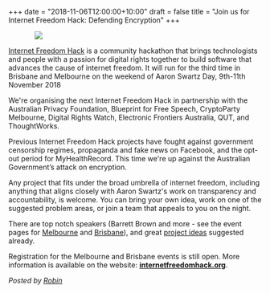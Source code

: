 +++
date = "2018-11-06T12:00:00+10:00"
draft = false
title = "Join us for Internet Freedom Hack: Defending Encryption"
+++

<img src="/images/defending-truth-shield-on-blue.jpg" style="max-width:400px; margin-left:auto; margin-right:auto; display:block;" />

[Internet Freedom Hack](https://internetfreedomhack.org) is a community hackathon that brings technologists and people with a passion for digital rights together to build software that advances the cause of internet freedom. It will run for the third time in Brisbane and Melbourne on the weekend of Aaron Swartz Day, 9th-11th November 2018

We're organising the next Internet Freedom Hack in partnership with the Australian Privacy Foundation, Blueprint for Free Speech, CryptoParty Melbourne, Digital Rights Watch, Electronic Frontiers Australia, QUT, and ThoughtWorks.

Previous Internet Freedom Hack projects have fought against government censorship regimes, propaganda and fake news on Facebook, and the opt-out period for MyHealthRecord. This time we're up against the Australian Government’s attack on encryption.

Any project that fits under the broad umbrella of internet freedom, including anything that aligns closely with Aaron Swartz's work on transparency and accountability, is welcome. You can bring your own idea, work on one of the suggested problem areas, or join a team that appeals to you on the night.

There are top notch speakers (Barrett Brown and more - see the event pages for [Melbourne](https://internetfreedomhack.org/melbourne) and [Brisbane](https://internetfreedomhack.org/brisbane)), and great [project ideas](https://internetfreedomhack.org/project-ideas) suggested already.

Registration for the Melbourne and Brisbane events is still open. More information is available on the website: [**internetfreedomhack.org**](https://internetfreedomhack.org).

<i>Posted by [Robin](https://robindoherty.com)</i>


<style>
img {
    max-width:500px;
    max-height:282px;
    margin-right:10px;
    margin-bottom:10px;
    display: inline-block;
}

.space {
  clear: left;
}
</style>

